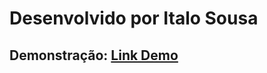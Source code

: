# Desenvolvido por Italo Sousa

## Demonstração: [Link Demo](https://dashboard-social.netlify.app/)
